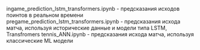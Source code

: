 ingame_prediction_lstm_transformers.ipynb - предсказания исходов поинтов в реальном времени
pregame_prediction_lstm_transformers.ipynb - предсказания исхода матча, используя исторические данные и модели типа LSTM, Transfromers
tennis_ANN.ipynb - предсказания исхода матча, используя классические ML модели
